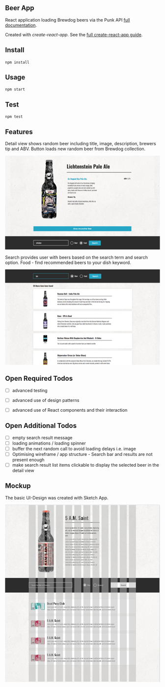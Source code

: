 Beer App
---
React application loading Brewdog beers via the Punk API [full documentation](https://punkapi.com/documentation/v2).



Created with *create-react-app*. See the [full create-react-app guide](https://github.com/facebookincubator/create-react-app/blob/master/packages/react-scripts/template/README.md).



Install
---

`npm install`



Usage
---

`npm start`



Test
---

`npm test`



Features
---

Detail view shows random beer including title, image, description, brewers tip and ABV. Button loads new random beer from Brewdog collection.

<img src="app-screen.png"/>


Search provides user with beers based on the search term and search option. Food - find recommended beers to your dish keyword.

<img src="app-screen-2.png"/>


Open Required Todos
---

- [ ] advanced testing
- [ ] advanced use of design patterns 
- [ ] advanced use of React components and their interaction


Open Additional Todos
---

- [ ] empty search result message
- [ ] loading animations / loading spinner
- [ ] buffer the next random call to avoid loading delays i.e. image
- [ ] Optimising wireframe / app structure - Search bar and results are not present enough
- [ ] make search result list items clickable to display the selected beer in the detail view

Mockup
---

The basic UI-Design was created with Sketch App.

<img src="sketch.png"/>


